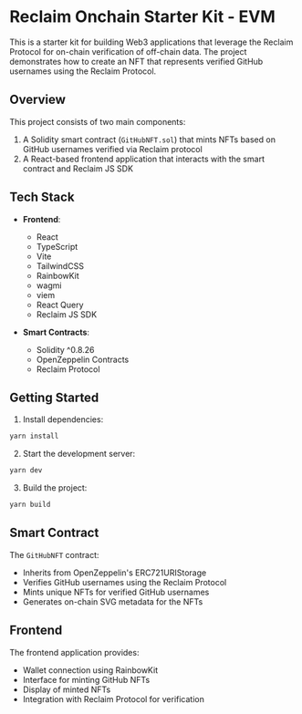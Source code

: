 # Reclaim Onchain Starter Kit - EVM

This is a starter kit for building Web3 applications that leverage the Reclaim Protocol for on-chain verification of off-chain data. The project demonstrates how to create an NFT that represents verified GitHub usernames using the Reclaim Protocol.

## Overview

This project consists of two main components:
1. A Solidity smart contract (`GitHubNFT.sol`) that mints NFTs based on GitHub usernames verified via Reclaim protocol
2. A React-based frontend application that interacts with the smart contract and Reclaim JS SDK


## Tech Stack

- **Frontend**:
  - React
  - TypeScript
  - Vite
  - TailwindCSS
  - RainbowKit
  - wagmi
  - viem
  - React Query
  - Reclaim JS SDK

- **Smart Contracts**:
  - Solidity ^0.8.26
  - OpenZeppelin Contracts
  - Reclaim Protocol

## Getting Started

1. Install dependencies:
```bash
yarn install
```

2. Start the development server:
```bash
yarn dev
```

3. Build the project:
```bash
yarn build
```

## Smart Contract

The `GitHubNFT` contract:
- Inherits from OpenZeppelin's ERC721URIStorage
- Verifies GitHub usernames using the Reclaim Protocol
- Mints unique NFTs for verified GitHub usernames
- Generates on-chain SVG metadata for the NFTs

## Frontend

The frontend application provides:
- Wallet connection using RainbowKit
- Interface for minting GitHub NFTs
- Display of minted NFTs
- Integration with Reclaim Protocol for verification
